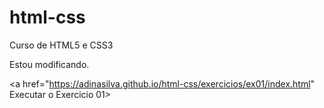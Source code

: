 # html-css
 Curso de HTML5 e CSS3

 Estou modificando.

 <a href="https://adinasilva.github.io/html-css/exercicios/ex01/index.html" Executar o Exercicio 01>
